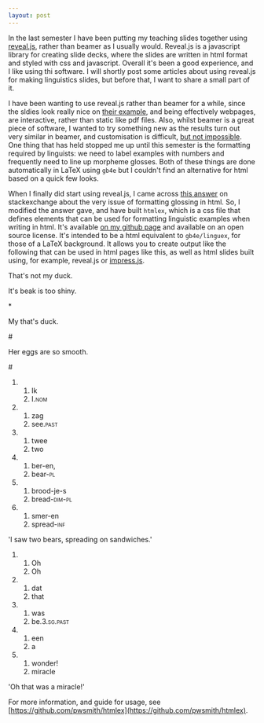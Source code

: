 ```yaml
---
layout: post
---
```


In the last semester I have been putting my teaching slides together using [reveal.js](https://github.com/hakimel/reveal.js/), rather than beamer as I usually would. 
Reveal.js is a javascript library for creating slide decks, where the slides are written in html format and styled with css and javascript.
Overall it's been a good experience, and I like using thi software. 
I will shortly post some articles about using reveal.js for making linguistics slides, but before that, I want to share a small part of it.

I have been wanting to use reveal.js rather than beamer for a while, since the sldies look really nice on [their example](https://github.com/hakimel/reveal.js/wiki/Example-Presentations), and being effectively webpages, are interactive, rather than static like pdf files.
Also, whilst beamer is a great piece of software, I wanted to try something new as the results turn out very similar in beamer, and customisation is difficult, [but not impossible](https://github.com/pwsmith/beamerthemesof).
One thing that has held stopped me up until this semester is the formatting required by linguists: we need to label examples with numbers and frequently need to line up morpheme glosses.
Both of these things are done automatically in LaTeX using `gb4e` but I couldn't find an alternative for html based on a quick few looks.

When I finally did start using reveal.js, I came across [this answer](https://linguistics.stackexchange.com/questions/3/how-do-i-format-an-interlinear-gloss-for-html/159#159) on stackexchange about the very issue of formatting glossing in html.
So, I modified the answer gave, and have built `htmlex`, which is a css file that defines elements that can be used for formatting linguistic examples when writing in html.
It's available [on my github page](https://github.com/pwsmith/htmlex) and available on an open source license.
It's intended to be a html equivalent to `gb4e/linguex`, for those of a LaTeX background.
It allows you to create output like the following that can be used in html pages like this, as well as html slides built using, for example, reveal.js or [impress.js](https://github.com/impress/impress.js/).


<div class="example-container">
		<div class="individual-example">
			<div class="example-number"><p class='ex'></p></div>
			<div class="ab-counter"><p class='ab'></p></div>
			<div class="judgement"><p></p></div>
			<div class="example-sentence"><p>That's not my duck.</p></div>
		</div>
		<div class="individual-example">
			<div class="example-number"><p></p></div>
			<div class="ab-counter"><p class='ab'></p></div>
			<div class="judgement"><p></p></div>
			<div class="example-sentence"><p>It's beak is too shiny.</p></div>
		</div>
		<div class="individual-example">
			<div class="example-number"><p></p></div>
			<div class="ab-counter"><p class='ab'></p></div>
			<div class="judgement"><p>*</p></div>
			<div class="example-sentence"><p>My that's duck.</p></div>
		</div>
		<div class="individual-example">
			<div class="example-number"><p></p></div>
			<div class="ab-counter"><p class='ab'></p></div>
			<div class="judgement"><p>#</p></div>
			<div class="example-sentence"><p>Her eggs are so smooth.</p></div>
		</div>
</div>

<div class="gloss-example-container">
            <div class='gloss-individual-example'>
            <div class='example-number'><p class='ex'></p></div>
            <div class="ab-counter"><p class='ab'></p></div>
            <div class='judgement'><p>#</p></div>
            <div class='gloss-example'>
                <ol class='sentence'>
                    <li class="gloss-individual-word">
                        <ol class='word'>
                            <li class="target-word">Ik</li>
                            <li class="target-gloss">I.<span class='smallcaps'>nom</span></li>
                        </ol>
                    </li>
                    <li class="gloss-individual-word">
                        <ol class='word'>
                            <li class="target-word">zag</li>
                            <li class="target-gloss">see.<span class='smallcaps'>past</span></li>
                        </ol>
                    </li>
                    <li class="gloss-individual-word">
                        <ol class='word'>
                            <li class="target-word">twee</li>
                            <li class="target-gloss">two</li>
                        </ol>
                    </li>
                    <li class="gloss-individual-word">
                        <ol class='word'>
                            <li class="target-word">ber-en,</li>
                            <li class="target-gloss">bear-<span class='smallcaps'>pl</span></li>
                        </ol>
                    </li>
                    <li class="gloss-individual-word">
                        <ol class='word'>
                            <li class="target-word">brood-je-s</li>
                            <li class="target-gloss">bread-<span class='smallcaps'>dim-pl</span></li>
                        </ol>
                    </li>
                    <li class="gloss-individual-word">
                        <ol class='word'>
                            <li class="target-word">smer-en</li>
                            <li class="target-gloss">spread-<span class='smallcaps'>inf</span></li>
                        </ol>
                    </li>
                </ol>
            <p class='translation'>'I saw two bears, spreading on sandwiches.'</p>
            </div>
            </div>
            <div class='gloss-individual-example'>
                <div class='example-number'><p></p></div>
                <div class="ab-counter"><p class='ab'></p></div>
                <div class='judgement'><p></p></div>
                <div class='gloss-example'>
                    <ol class='sentence'>
                        <li class="gloss-individual-word">
                            <ol class='word'>
                                <li class="target-word">Oh</li>
                                <li class="target-gloss">Oh</li>
                            </ol>
                        </li>
                        <li class="gloss-individual-word">
                            <ol class='word'>
                                <li class="target-word">dat</li>
                                <li class="target-gloss">that</li>
                            </ol>
                        </li>
                        <li class="gloss-individual-word">
                            <ol class='word'>
                                <li class="target-word">was</li>
                                <li class="target-gloss">be.<span class='smallcaps'>3.sg.past</span></li>
                            </ol>
                        </li>
                        <li class="gloss-individual-word">
                            <ol class='word'>
                                <li class="target-word">een</li>
                                <li class="target-gloss">a</li>
                            </ol>
                        </li>
                        <li class="gloss-individual-word">
                            <ol class='word'>
                                <li class="target-word">wonder!</li>
                                <li class="target-gloss">miracle</li>
                            </ol>
                        </li>
                    </ol>
                <p class='translation'>'Oh that was a miracle!'</p>
                </div>
                </div>
        </div>

For more information, and guide for usage, see [https://github.com/pwsmith/htmlex](https://github.com/pwsmith/htmlex).